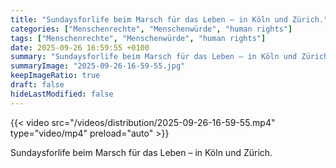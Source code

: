 ```yaml
---
title: "Sundaysforlife beim Marsch für das Leben – in Köln und Zürich."
categories: ["Menschenrechte", "Menschenwürde", "human rights"]
tags: ["Menschenrechte", "Menschenwürde", "human rights"]
date: 2025-09-26 16:59:55 +0100
summary: "Sundaysforlife beim Marsch für das Leben – in Köln und Zürich."
summaryImage: "2025-09-26-16-59-55.jpg"
keepImageRatio: true
draft: false
hideLastModified: false
---
```


{{< video src="/videos/distribution/2025-09-26-16-59-55.mp4" type="video/mp4" preload="auto" >}}

Sundaysforlife beim Marsch für das Leben – in Köln und Zürich.